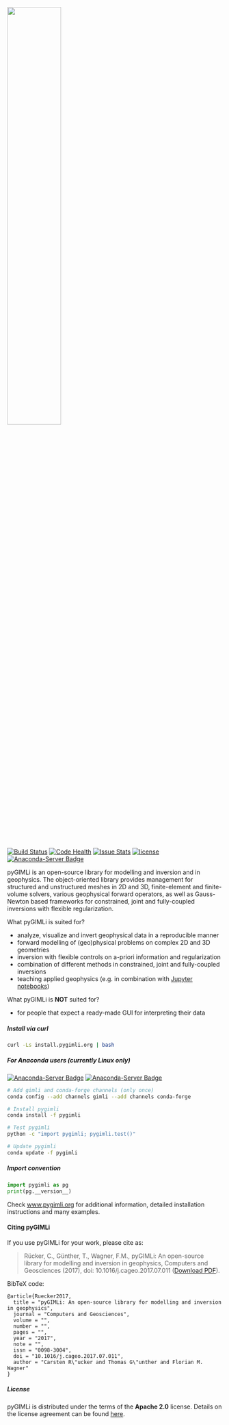 <!---
Readme for Github repository only. (Get's selected before *.rst file)
-->

<a href="https://www.pygimli.org">
  <img src="https://www.pygimli.org/_static/gimli_logo.svg" width="50%">
</a>

[![Build Status](https://www.pygimli.org/build_status.svg)](https://www.pygimli.org/build.html)
[![Code Health](https://landscape.io/github/gimli-org/gimli/master/landscape.svg)](https://landscape.io/github/gimli-org/gimli/master)
[![Issue Stats](http://issuestats.com/github/gimli-org/gimli/badge/issue?style=flat)](http://issuestats.com/github/gimli-org/gimli)
[![license](https://img.shields.io/github/license/gimli-org/gimli.svg?style=flat-square)](https://pygimli.org/license.html)
[![Anaconda-Server Badge](https://anaconda.org/gimli/pygimli/badges/license.svg)](https://anaconda.org/gimli/pygimli)

pyGIMLi is an open-source library for modelling and inversion and in geophysics. The object-oriented library provides management for structured and unstructured meshes in 2D and 3D, finite-element and finite-volume solvers, various geophysical forward operators, as well as Gauss-Newton based frameworks for constrained, joint and fully-coupled inversions with flexible regularization.

What pyGIMLi is suited for?

-   analyze, visualize and invert geophysical data in a reproducible manner
-   forward modelling of (geo)physical problems on complex 2D and 3D geometries
-   inversion with flexible controls on a-priori information and regularization
-   combination of different methods in constrained, joint and fully-coupled inversions
-   teaching applied geophysics (e.g. in combination with [Jupyter notebooks])

What pyGIMLi is **NOT** suited for?

-   for people that expect a ready-made GUI for interpreting their data

[jupyter notebooks]: http://jupyter-notebook.readthedocs.io/en/latest/notebook.html#notebook-documents

##### Install via curl

```bash
curl -Ls install.pygimli.org | bash
```

##### For Anaconda users (currently Linux only)

[![Anaconda-Server Badge](https://anaconda.org/gimli/pygimli/badges/installer/conda.svg)](https://conda.anaconda.org/gimli)
[![Anaconda-Server Badge](https://anaconda.org/gimli/pygimli/badges/downloads.svg)](https://anaconda.org/gimli/pygimli)

```bash
# Add gimli and conda-forge channels (only once)
conda config --add channels gimli --add channels conda-forge

# Install pygimli
conda install -f pygimli

# Test pygimli
python -c "import pygimli; pygimli.test()"

# Update pygimli
conda update -f pygimli
```

##### Import convention

```python
import pygimli as pg
print(pg.__version__)
```

Check www.pygimli.org for additional information, detailed installation
instructions and many examples.

#### Citing pyGIMLi

If you use pyGIMLi for your work, please cite as:

> Rücker, C., Günther, T., Wagner, F.M., pyGIMLi: An open-source library for modelling and inversion in geophysics, Computers and Geosciences (2017), doi: 10.1016/j.cageo.2017.07.011 ([Download PDF]).

BibTeX code:

```sourceCode
@article{Ruecker2017,
  title = "pyGIMLi: An open-source library for modelling and inversion in geophysics",
  journal = "Computers and Geosciences",
  volume = "",
  number = "",
  pages = "",
  year = "2017",
  note = "",
  issn = "0098-3004",
  doi = "10.1016/j.cageo.2017.07.011",
  author = "Carsten R\"ucker and Thomas G\"unther and Florian M. Wagner"
}
```

[download pdf]: https://www.pygimli.org/paper/Ruecker2017_CG_pyGIMLi.pdf

##### License

pyGIMLi is distributed under the terms of the **Apache 2.0** license. Details on
the license agreement can be found [here].

[here]: https://www.pygimli.org/license.html
